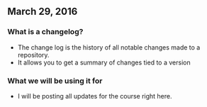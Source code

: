 ## March 29, 2016

### What is a changelog?
- The change log is the history of all notable changes made to a repository.
- It allows you to get a summary of changes tied to a version

### What we will be using it for
- I will be posting all updates for the course right here.
